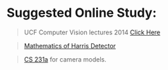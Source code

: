 # Suggested Online Study:

> UCF Computer Vision lectures 2014 [Click Here](https://youtube.com/playlist?list=PLd3hlSJsX_ImKP68wfKZJVIPTd8Ie5u-9)

> [Mathematics of Harris Detector](https://www.cc.gatech.edu/~afb/classes/CS4495-Fall2013/slides/CS4495-10-Features1.pdf)

> [CS 231a](http://web.stanford.edu/class/cs231a/course_notes.html) for camera models.
